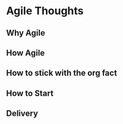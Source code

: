 # Agile Thoughts
## Why Agile
## How Agile
## How to stick with the org fact
## How to Start 
## Delivery 